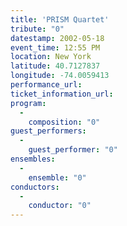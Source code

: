 ```yaml
---
title: 'PRISM Quartet'
tribute: "0"
datestamp: 2002-05-18
event_time: 12:55 PM
location: New York
latitude: 40.7127837
longitude: -74.0059413
performance_url: 
ticket_information_url: 
program: 
  -
    composition: "0"
guest_performers: 
  -
    guest_performer: "0"
ensembles: 
  -
    ensemble: "0"
conductors: 
  -
    conductor: "0"
---
```

